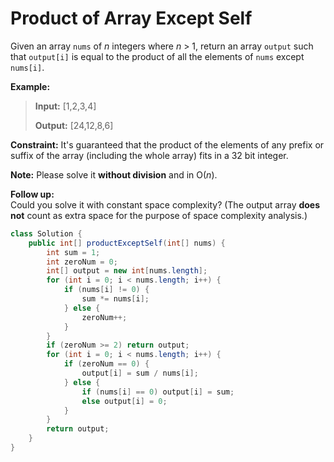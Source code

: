 # Product of Array Except Self

Given an array `nums` of _n_ integers where _n_ &gt; 1,  return an array `output` such that `output[i]` is equal to the product of all the elements of `nums` except `nums[i]`.

**Example:**

> **Input:** \[1,2,3,4\] 
>
> **Output:** \[24,12,8,6\]

**Constraint:** It's guaranteed that the product of the elements of any prefix or suffix of the array \(including the whole array\) fits in a 32 bit integer.

**Note:** Please solve it **without division** and in O\(_n_\).

**Follow up:**  
Could you solve it with constant space complexity? \(The output array **does not** count as extra space for the purpose of space complexity analysis.\)

```java
class Solution {
    public int[] productExceptSelf(int[] nums) {
        int sum = 1;
        int zeroNum = 0;
        int[] output = new int[nums.length];
        for (int i = 0; i < nums.length; i++) {
            if (nums[i] != 0) {
                sum *= nums[i];                
            } else {
                zeroNum++;
            }
        }
        if (zeroNum >= 2) return output;
        for (int i = 0; i < nums.length; i++) {
            if (zeroNum == 0) {
                output[i] = sum / nums[i];
            } else {
                if (nums[i] == 0) output[i] = sum;
                else output[i] = 0;
            }
        }
        return output;
    }
}
```

